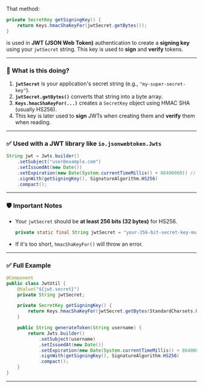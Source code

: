 That method:

```java
private SecretKey getSigningKey() {
    return Keys.hmacShaKeyFor(jwtSecret.getBytes());
}
```

is used in **JWT (JSON Web Token)** authentication to create a **signing key** using your `jwtSecret` string. This key is used to **sign** and **verify** tokens.

---

### 🔐 What is this doing?

1. **`jwtSecret`** is your application's secret string (e.g., `"my-super-secret-key"`).
2. **`jwtSecret.getBytes()`** converts that string into a byte array.
3. **`Keys.hmacShaKeyFor(...)`** creates a `SecretKey` object using HMAC SHA (usually HS256).
4. This key is later used to **sign** JWTs when creating them and **verify** them when reading.

---

### ✅ Used with a JWT library like `io.jsonwebtoken.Jwts`

```java
String jwt = Jwts.builder()
    .setSubject("user@example.com")
    .setIssuedAt(new Date())
    .setExpiration(new Date(System.currentTimeMillis() + 86400000)) // 1 day
    .signWith(getSigningKey(), SignatureAlgorithm.HS256)
    .compact();
```

---

### 🛡️ Important Notes

* Your `jwtSecret` should be **at least 256 bits (32 bytes)** for HS256.

  ```java
  private static final String jwtSecret = "your-256-bit-secret-key-must-be-long";
  ```

* If it's too short, `hmacShaKeyFor()` will throw an error.

---

### ✅ Full Example

```java
@Component
public class JwtUtil {
    @Value("${jwt.secret}")
    private String jwtSecret;

    private SecretKey getSigningKey() {
        return Keys.hmacShaKeyFor(jwtSecret.getBytes(StandardCharsets.UTF_8));
    }

    public String generateToken(String username) {
        return Jwts.builder()
            .setSubject(username)
            .setIssuedAt(new Date())
            .setExpiration(new Date(System.currentTimeMillis() + 86400000))
            .signWith(getSigningKey(), SignatureAlgorithm.HS256)
            .compact();
    }
}
```

---
